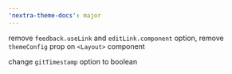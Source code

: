 ```yaml
---
'nextra-theme-docs': major
---
```


remove `feedback.useLink` and `editLink.component` option, remove `themeConfig` prop on `<Layout>` component

change `gitTimestamp` option to boolean
